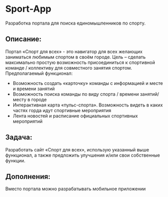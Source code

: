 # **Sport-App**

Разработка портала для поиска единомышленников по спорту.

## **Описание:**

Портал «Спорт для всех» - это навигатор для всех желающих заниматься любимым спортом в своём городе.
Цель – сделать максимально простую возможность присоединиться к спортивной команде / коллективу для совместного занятия спортом.
Предполагаемый функционал:

- Возможность создать «карточку» команды с информацией и месте и времени занятий
- Возможность поиска команды по виду спорта / времени занятий/ месту в городе
- Интерактивная карта «пульс-спорта». Возможность видеть в каких частях горда идут спортивные мероприятия
- Лента новостей и расписание официальных спортивных мероприятий

## **Задача:**

Разработать сайт «Спорт для всех», использую указанный выше функционал, а также предложить улучшения и/или свои собственные функции.

## **Дополнения:**

Вместо портала можно разрабатывать мобильное приложении
